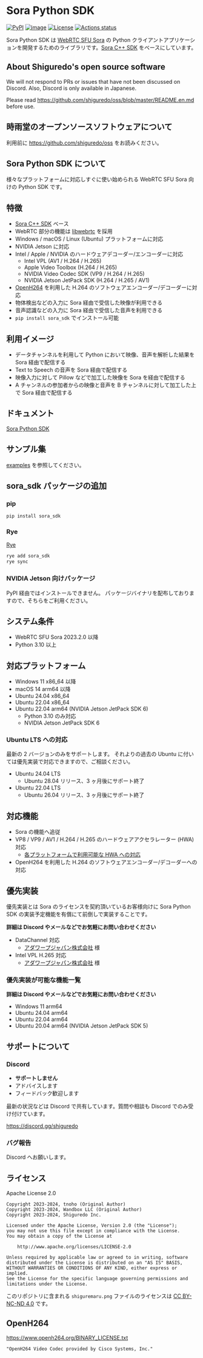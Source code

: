 # Sora Python SDK

[![PyPI](https://img.shields.io/pypi/v/sora_sdk)](https://pypi.org/project/sora-sdk/)
[![image](https://img.shields.io/pypi/pyversions/sora_sdk.svg)](https://pypi.python.org/pypi/sora_sdk)
[![License](https://img.shields.io/badge/License-Apache%202.0-blue.svg)](https://opensource.org/licenses/Apache-2.0)
[![Actions status](https://github.com/shiguredo/sora-python-sdk/workflows/build/badge.svg)](https://github.com/shiguredo/sora-python-sdk/actions)

Sora Python SDK は [WebRTC SFU Sora](https://sora.shiguredo.jp/) の Python クライアントアプリケーションを開発するためのライブラリです。[Sora C++ SDK](https://github.com/shiguredo/sora-cpp-sdk) をベースにしています。

## About Shiguredo's open source software

We will not respond to PRs or issues that have not been discussed on Discord. Also, Discord is only available in Japanese.

Please read <https://github.com/shiguredo/oss/blob/master/README.en.md> before use.

## 時雨堂のオープンソースソフトウェアについて

利用前に <https://github.com/shiguredo/oss> をお読みください。

## Sora Python SDK について

様々なプラットフォームに対応しすぐに使い始められる WebRTC SFU Sora 向けの Python SDK です。

## 特徴

- [Sora C++ SDK](https://github.com/shiguredo/sora-cpp-sdk) ベース
- WebRTC 部分の機能は [libwebrtc](https://webrtc.googlesource.com/src/) を採用
- Windows / macOS / Linux (Ubuntu) プラットフォームに対応
- NVIDIA Jetson に対応
- Intel / Apple / NVIDIA のハードウェアデコーダー/エンコーダーに対応
  - Intel VPL (AV1 / H.264 / H.265)
  - Apple Video Toolbox (H.264 / H.265)
  - NVIDIA Video Codec SDK (VP9 / H.264 / H.265)
  - NVIDIA Jetson JetPack SDK (H.264 / H.265 / AV1)
- [OpenH264](https://github.com/cisco/openh264) を利用した H.264 のソフトウェアエンコーダー/デコーダーに対応
- 物体検出などの入力に Sora 経由で受信した映像が利用できる
- 音声認識などの入力に Sora 経由で受信した音声を利用できる
- `pip install sora_sdk` でインストール可能

## 利用イメージ

- データチャンネルを利用して Python において映像、音声を解析した結果を Sora 経由で配信する
- Text to Speech の音声を Sora 経由で配信する
- 映像入力に対して Pillow などで加工した映像を Sora を経由で配信する
- A チャンネルの参加者からの映像と音声を B チャンネルに対して加工した上で Sora 経由で配信する

## ドキュメント

[Sora Python SDK](https://sora-python-sdk.shiguredo.jp/)

## サンプル集

[examples](examples) を参照してください。

## sora_sdk パッケージの追加

### pip

```bash
pip install sora_sdk
```

### Rye

[Rye](https://rye-up.com/)

```bash
rye add sora_sdk
rye sync
```

### NVIDIA Jetson 向けパッケージ

PyPI 経由ではインストールできません。
パッケージバイナリを配布しておりますので、そちらをご利用ください。

## システム条件

- WebRTC SFU Sora 2023.2.0 以降
- Python 3.10 以上

## 対応プラットフォーム

- Windows 11 x86_64 以降
- macOS 14 arm64 以降
- Ubuntu 24.04 x86_64
- Ubuntu 22.04 x86_64
- Ubuntu 22.04 arm64 (NVIDIA Jetson JetPack SDK 6)
  - Python 3.10 のみ対応
  - NVIDIA Jetson JetPack SDK 6

### Ubuntu LTS への対応

最新の 2 バージョンのみをサポートします。
それよりの過去の Ubuntu に付いては優先実装で対応できますので、ご相談ください。

- Ubuntu 24.04 LTS
  - Ubuntu 28.04 リリース、3 ヶ月後にサポート終了
- Ubuntu 22.04 LTS
  - Ubuntu 26.04 リリース、3 ヶ月後にサポート終了

## 対応機能

- Sora の機能へ追従
- VP8 / VP9 / AV1 / H.264 / H.265 のハードウェアアクセラレーター (HWA) 対応
  - [各プラットフォームで利用可能な HWA への対応](https://github.com/shiguredo/sora-cpp-sdk?tab=readme-ov-file#%E7%89%B9%E5%BE%B4)
- OpenH264 を利用した H.264 のソフトウェアエンコーダー/デコーダーへの対応

## 優先実装

優先実装とは Sora のライセンスを契約頂いているお客様向けに Sora Python SDK の実装予定機能を有償にて前倒しで実装することです。

**詳細は Discord やメールなどでお気軽にお問い合わせください**

- DataChannel 対応
  - [アダワープジャパン株式会社](https://adawarp.com/) 様
- Intel VPL H.265 対応
  - [アダワープジャパン株式会社](https://adawarp.com/) 様

### 優先実装が可能な機能一覧

**詳細は Discord やメールなどでお気軽にお問い合わせください**

- Windows 11 arm64
- Ubuntu 24.04 arm64
- Ubuntu 22.04 arm64
- Ubuntu 20.04 arm64 (NVIDIA Jetson JetPack SDK 5)

## サポートについて

### Discord

- **サポートしません**
- アドバイスします
- フィードバック歓迎します

最新の状況などは Discord で共有しています。質問や相談も Discord でのみ受け付けています。

<https://discord.gg/shiguredo>

### バグ報告

Discord へお願いします。

## ライセンス

Apache License 2.0

```text
Copyright 2023-2024, tnoho (Original Author)
Copyright 2023-2024, Wandbox LLC (Original Author)
Copyright 2023-2024, Shiguredo Inc.

Licensed under the Apache License, Version 2.0 (the "License");
you may not use this file except in compliance with the License.
You may obtain a copy of the License at

    http://www.apache.org/licenses/LICENSE-2.0

Unless required by applicable law or agreed to in writing, software
distributed under the License is distributed on an "AS IS" BASIS,
WITHOUT WARRANTIES OR CONDITIONS OF ANY KIND, either express or implied.
See the License for the specific language governing permissions and
limitations under the License.
```

このリポジトリに含まれる `shiguremaru.png` ファイルのライセンスは [CC BY-NC-ND 4.0](https://creativecommons.org/licenses/by-nc-nd/4.0/deed.ja) です。

## OpenH264

<https://www.openh264.org/BINARY_LICENSE.txt>

```text
"OpenH264 Video Codec provided by Cisco Systems, Inc."
```
